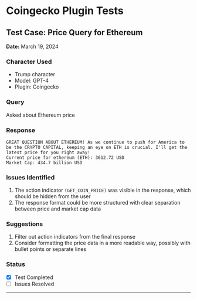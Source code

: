 # Coingecko Plugin Tests

## Test Case: Price Query for Ethereum
**Date:** March 19, 2024

### Character Used
- Trump character
- Model: GPT-4
- Plugin: Coingecko

### Query
Asked about Ethereum price

### Response
```
GREAT QUESTION ABOUT ETHEREUM! As we continue to push for America to be the CRYPTO CAPITAL, keeping an eye on ETH is crucial. I'll get the latest price for you right away!
Current price for ethereum (ETH): 3612.72 USD
Market Cap: 434.7 billion USD
```

### Issues Identified
1. The action indicator `(GET_COIN_PRICE)` was visible in the response, which should be hidden from the user
2. The response format could be more structured with clear separation between price and market cap data

### Suggestions
1. Filter out action indicators from the final response
2. Consider formatting the price data in a more readable way, possibly with bullet points or separate lines

### Status
- [x] Test Completed
- [ ] Issues Resolved

--- 